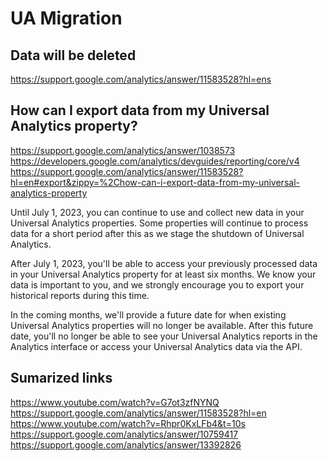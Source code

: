 # UA Migration

## Data will be deleted

<https://support.google.com/analytics/answer/11583528?hl=ens>

## How can I export data from my Universal Analytics property?

<https://support.google.com/analytics/answer/1038573>
<https://developers.google.com/analytics/devguides/reporting/core/v4>
<https://support.google.com/analytics/answer/11583528?hl=en#export&zippy=%2Chow-can-i-export-data-from-my-universal-analytics-property>

Until July 1, 2023, you can continue to use and collect new data in your Universal Analytics properties. Some properties will continue to process data for a short period after this as we stage the shutdown of Universal Analytics.

After July 1, 2023, you'll be able to access your previously processed data in your Universal Analytics property for at least six months. We know your data is important to you, and we strongly encourage you to export your historical reports during this time.

In the coming months, we'll provide a future date for when existing Universal Analytics properties will no longer be available. After this future date, you'll no longer be able to see your Universal Analytics reports in the Analytics interface or access your Universal Analytics data via the API.

## Sumarized links

<https://www.youtube.com/watch?v=G7ot3zfNYNQ>
<https://support.google.com/analytics/answer/11583528?hl=en>
<https://www.youtube.com/watch?v=Rhpr0KxLFb4&t=10s>
<https://support.google.com/analytics/answer/10759417>
<https://support.google.com/analytics/answer/13392826>
